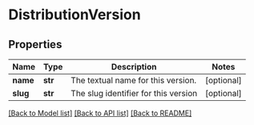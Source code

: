 # DistributionVersion

## Properties
Name | Type | Description | Notes
------------ | ------------- | ------------- | -------------
**name** | **str** | The textual name for this version. | [optional] 
**slug** | **str** | The slug identifier for this version | [optional] 

[[Back to Model list]](../README.md#documentation-for-models) [[Back to API list]](../README.md#documentation-for-api-endpoints) [[Back to README]](../README.md)


